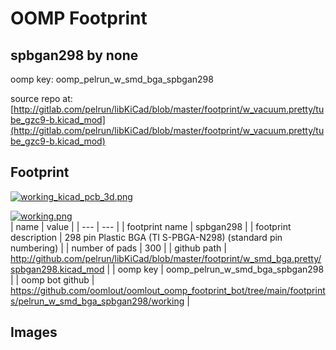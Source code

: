 # OOMP Footprint  
## spbgan298  by none  
  
oomp key: oomp_pelrun_w_smd_bga_spbgan298  
  
source repo at: [http://gitlab.com/pelrun/libKiCad/blob/master/footprint/w_vacuum.pretty/tube_gzc9-b.kicad_mod](http://gitlab.com/pelrun/libKiCad/blob/master/footprint/w_vacuum.pretty/tube_gzc9-b.kicad_mod)  
## Footprint  
  
[![working_kicad_pcb_3d.png](working_kicad_pcb_3d_600.png)](working_kicad_pcb_3d.png)  
  
[![working.png](working_600.png)](working.png)  
| name | value | 
| --- | --- | 
| footprint name | spbgan298 | 
| footprint description | 298 pin Plastic BGA (TI S-PBGA-N298) (standard pin numbering) | 
| number of pads | 300 | 
| github path | http://github.com/pelrun/libKiCad/blob/master/footprint/w_smd_bga.pretty/spbgan298.kicad_mod | 
| oomp key | oomp_pelrun_w_smd_bga_spbgan298 | 
| oomp bot github | https://github.com/oomlout/oomlout_oomp_footprint_bot/tree/main/footprints/pelrun_w_smd_bga_spbgan298/working | 
## Images  
